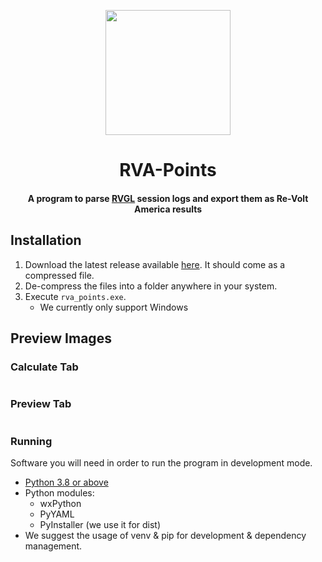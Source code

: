 <p align="center">
  <img height="200" width="200" src="https://user-images.githubusercontent.com/26081543/129637656-c5014e3e-cdf6-4437-9e0d-157bc63c14e7.png" />
</p>


<h1 align="center">RVA-Points</h1>
<h4 align="center">A program to parse <a href="https://rvgl.re-volt.io/" target="_blank">RVGL</a> session logs and export them as Re-Volt America results</h4>


## Installation
  1. Download the latest release available [here](https://distribute.revolt-america.com/rva_points/rva_points-latest.zip). It should come as a compressed file.
  2. De-compress the files into a folder anywhere in your system.
  3. Execute `rva_points.exe`.
      * We currently only support Windows


## Preview Images
<p align="left">
  <h3>Calculate Tab</h3>
  <img src="https://user-images.githubusercontent.com/26081543/141656388-a35214aa-4511-4d16-9718-e3036c852d27.PNG" alt=""/>
  <h3>Preview Tab</h3>
  <img src="https://user-images.githubusercontent.com/26081543/129636799-4dc2c318-312c-4214-bedf-5d23a08187b4.PNG" alt=""/>
</p>

### Running
Software you will need in order to run the program in development mode.

- [Python 3.8 or above](https://www.python.org/downloads/)
- Python modules:
  - wxPython
  - PyYAML
  - PyInstaller (we use it for dist)
- We suggest the usage of venv & pip for development & dependency management.
